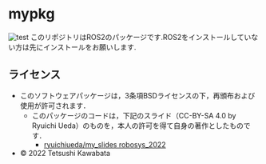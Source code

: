 # mypkg
![test](https://github.com/TetsushiKawabata/mypkg/actions/workflows/test.yml/badge.svg)
このリポジトリはROS2のパッケージです.ROS2をインストールしていない方は先にインストールをお願いします.

## ライセンス
* このソフトウェアパッケージは，3条項BSDライセンスの下，再頒布および使用が許可されます．
  * このパッケージのコードは，下記のスライド（CC-BY-SA 4.0 by Ryuichi Ueda）のものを，本人の許可を得て自身の著作としたものです．
      * [ryuichiueda/my_slides robosys_2022](https://github.com/ryuichiueda/my_slides/tree/master/robosys_2022)
* © 2022 Tetsushi Kawabata